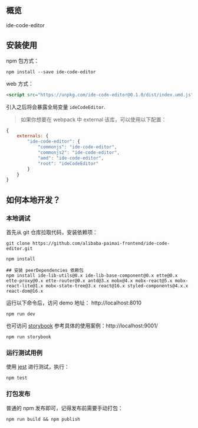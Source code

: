 ## 概览

ide-code-editor

## 安装使用

npm 包方式：
```shell
npm install --save ide-code-editor
```

web 方式：
```html
<script src="https://unpkg.com/ide-code-editor@0.1.0/dist/index.umd.js"></script>
```
引入之后将会暴露全局变量 `ideCodeEditor`.

> 如果你想要在 webpack 中 external 该库，可以使用以下配置：
```js
{
    externals: {
        "ide-code-editor": {
            "commonjs": "ide-code-editor",
            "commonjs2": "ide-code-editor",
            "amd": "ide-code-editor",
            "root": "ideCodeEditor"
        }
    }
}
```

## 如何本地开发？

### 本地调试

首先从 git 仓库拉取代码，安装依赖项：
```shell
git clone https://github.com/alibaba-paimai-frontend/ide-code-editor.git

npm install

## 安装 peerDependencies 依赖包
npm install ide-lib-utils@0.x ide-lib-base-component@0.x ette@0.x ette-proxy@0.x ette-router@0.x antd@3.x mobx@4.x mobx-react@5.x mobx-react-lite@1.x mobx-state-tree@3.x react@16.x styled-components@4.x.x react-dom@16.x
```

运行以下命令后，访问 demo 地址： http://localhost:8010
```shell
npm run dev
```

也可访问 [storybook](https://github.com/storybooks/storybook) 参考具体的使用案例：http://localhost:9001/
```shell
npm run storybook
```

### 运行测试用例

使用 [jest](https://jestjs.io) 进行测试，执行：

```shell
npm test
```

### 打包发布

普通的 npm 发布即可，记得发布前需要手动打包：

```shell
npm run build && npm publish
```